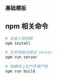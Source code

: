 ### 基础模板

## npm 相关命令

``` bash
# 安装工程依赖
npm install

# 在本地启动调试 server
npm run server

# 构建线上生产环境产物
npm run build

```
